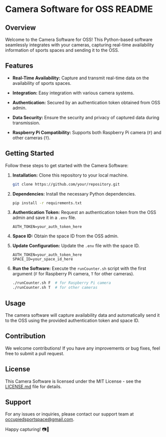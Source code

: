 # Camera Software for OSS README

## Overview

Welcome to the Camera Software for OSS! This Python-based software seamlessly integrates with your cameras, capturing real-time availability information of sports spaces and sending it to the OSS.

## Features

- **Real-Time Availability:** Capture and transmit real-time data on the availability of sports spaces.

- **Integration:** Easy integration with various camera systems.

- **Authentication:** Secured by an authentication token obtained from OSS admin.

- **Data Security:** Ensure the security and privacy of captured data during transmission.

- **Raspberry Pi Compatibility:** Supports both Raspberry Pi camera (`F`) and other cameras (`T`).

## Getting Started

Follow these steps to get started with the Camera Software:

1. **Installation:** Clone this repository to your local machine.

   ```bash
   git clone https://github.com/your/repository.git
   ```

2. **Dependencies:** Install the necessary Python dependencies.

   ```bash
   pip install -r requirements.txt
   ```

3. **Authentication Token:** Request an authentication token from the OSS admin and save it in a `.env` file.

   ```dotenv
   AUTH_TOKEN=your_auth_token_here
   ```

4. **Space ID:** Obtain the space ID from the OSS admin.

5. **Update Configuration:** Update the `.env` file with the space ID.

   ```dotenv
   AUTH_TOKEN=your_auth_token_here
   SPACE_ID=your_space_id_here
   ```

6. **Run the Software:** Execute the `runCounter.sh` script with the first argument (`F` for Raspberry Pi camera, `T` for other cameras).

   ```bash
   ./runCounter.sh F  # for Raspberry Pi camera
   ./runCounter.sh T  # for other cameras
   ```

## Usage

The camera software will capture availability data and automatically send it to the OSS using the provided authentication token and space ID.

## Contribution

We welcome contributions! If you have any improvements or bug fixes, feel free to submit a pull request.

## License

This Camera Software is licensed under the MIT License - see the [LICENSE.md](LICENSE.md) file for details.

## Support

For any issues or inquiries, please contact our support team at occupiedsportspace@gmail.com.

Happy capturing! 📷🚀